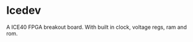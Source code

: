 # Icedev

A ICE40 FPGA breakout board. With built in clock, voltage regs, ram and rom.

![]()
![]()

